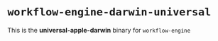# `workflow-engine-darwin-universal`

This is the **universal-apple-darwin** binary for `workflow-engine`
